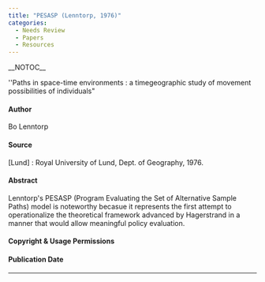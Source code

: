 ```yaml
---
title: "PESASP (Lenntorp, 1976)"
categories:
  - Needs Review
  - Papers
  - Resources
---
```


\_\_NOTOC\_\_

''Paths in space-time environments : a timegeographic study of movement possibilities of individuals"

#### Author

Bo Lenntorp

#### Source

\[Lund\] : Royal University of Lund, Dept. of Geography, 1976.

#### Abstract

Lenntorp's PESASP (Program Evaluating the Set of Alternative Sample Paths) model is noteworthy becasue it represents the first attempt to operationalize the theoretical framework advanced by Hagerstrand in a manner that would allow meaningful policy evaluation.

#### Copyright & Usage Permissions

#### Publication Date

------------------------------------------------------------------------

<comments />

